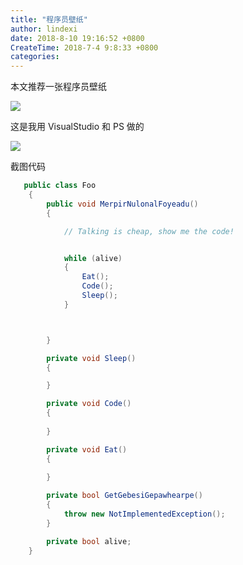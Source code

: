 ```yaml
---
title: "程序员壁纸"
author: lindexi
date: 2018-8-10 19:16:52 +0800
CreateTime: 2018-7-4 9:8:33 +0800
categories: 
---
```


本文推荐一张程序员壁纸

<!--more-->


<!-- csdn -->

![](http://image.acmx.xyz/MersereHeahiSuta.png)

这是我用 VisualStudio 和 PS 做的

![](http://image.acmx.xyz/lindexi%2F20187496559467.jpg)

截图代码

```csharp
   public class Foo
    {
        public void MerpirNulonalFoyeadu()
        {

            // Talking is cheap, show me the code!


            while (alive)
            {
                Eat();
                Code();
                Sleep();
            }



        }

        private void Sleep()
        {

        }

        private void Code()
        {
            
        }

        private void Eat()
        {
            
        }

        private bool GetGebesiGepawhearpe()
        {
            throw new NotImplementedException();
        }

        private bool alive;
    }
```

